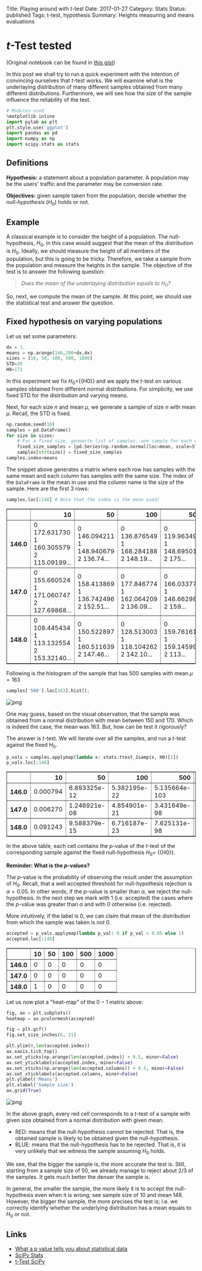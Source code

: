 Title: Playing around with $t$-test
Date: 2017-01-27
Category: Stats
Status: published
Tags: t-test, hypothesis
Summary: Heights measuring and means evaluations

# $t$-Test tested

(Original notebook can be found in [this gist](https://gist.github.com/drorata/cbc60ea3793c2f9f77b1ddfa82f3ccec))

In this post we shall try to run a quick experiment with the intention of convincing ourselves that $t$-test works.
We will examine what is the underlaying distribution of many different samples obtained from many different distributions.
Furthermore, we will see how the size of the sample influence the reliability of the test.


```python
# Modules used
%matplotlib inline
import pylab as plt
plt.style.use('ggplot')
import pandas as pd
import numpy as np
import scipy.stats as stats
```

## Definitions

**Hypothesis:** a statement about a population parameter. A population may be the users' traffic and the parameter may be conversion rate.

**Objectives:** given sample taken from the population, decide whether the *null-hypothesis* ($H_0$) holds or not.

## Example

A classical example is to consider the height of a population.
The null-hypothesis, $H_0$, in this case would suggest that the mean of the distribution is $H_0$.
Ideally, we should measure the height of all members of the population, but this is going to be tricky.
Therefore, we take a sample from the population and measure the heights in the sample.
The objective of the test is to answer the following question:

> *Does the mean of the underlaying distribution equals to $H_0$?*

So, next, we compute the mean of the sample.
At this point, we should use the statistical test and answer the question.

## Fixed hypothesis on varying populations

Let us set some parameters:


```python
dx = 1.
means = np.arange(146,200+dx,dx)
sizes = [10, 50, 100, 500, 1000]
STD=20
H0=172
```

In this experiment we fix $H_0=${{H0}} and we apply the $t$-test on various samples obtained from different normal distributions.
For simplicity, we use fixed STD for the distribution and varying means.

Next, for each size $n$ and mean $\mu$, we generate a sample of size $n$ with mean $\mu$.
Recall, the STD is fixed.


```python
np.random.seed(10)
samples = pd.DataFrame()
for size in sizes:
    # For a fixed size, genearte list of samples, one sample for each mean
    fixed_size_samples = [pd.Series(np.random.normal(loc=mean, scale=STD, size=size)) for mean in means]
    samples[str(size)] = fixed_size_samples
samples.index=means
```

The snippet above generates a matrix where each row has samples with the same mean and each column has samples with the same size.
The index of the `DataFrame` is the mean in use and the column name is the size of the sample.
Here are the first 3 rows:


```python
samples.loc[:148] # Note that the index is the mean used!
```




<div>
<table border="1" class="dataframe">
  <thead>
    <tr style="text-align: right;">
      <th></th>
      <th>10</th>
      <th>50</th>
      <th>100</th>
      <th>500</th>
      <th>1000</th>
    </tr>
  </thead>
  <tbody>
    <tr>
      <th>146.0</th>
      <td>0    172.631730
1    160.305579
2    115.09199...</td>
      <td>0     146.094211
1     148.940679
2     136.74...</td>
      <td>0     136.876549
1     168.284188
2     148.19...</td>
      <td>0      119.963494
1      148.695017
2      175...</td>
      <td>0      127.606195
1      145.544374
2      166...</td>
    </tr>
    <tr>
      <th>147.0</th>
      <td>0    155.660524
1    171.060747
2    127.69868...</td>
      <td>0     158.413869
1     136.742496
2     152.51...</td>
      <td>0     177.846774
1     162.064209
2     136.09...</td>
      <td>0      166.033778
1      146.662981
2      159...</td>
      <td>0      142.859633
1      104.352055
2      127...</td>
    </tr>
    <tr>
      <th>148.0</th>
      <td>0    108.445434
1    113.132554
2    153.32140...</td>
      <td>0     150.522897
1     160.511639
2     147.46...</td>
      <td>0     128.513003
1     118.104262
2     142.10...</td>
      <td>0      159.761616
1      159.145997
2      113...</td>
      <td>0      152.074143
1      150.470116
2      160...</td>
    </tr>
  </tbody>
</table>
</div>



Following is the histogram of the sample that has $500$ samples with mean $\mu = 163$


```python
samples['500'].loc[163].hist();
```



![png]({static}/images/Hypothesis-testing_11_0.png)



One may guess, based on the visual observation, that the sample was obtained from a normal distribution with mean between $150$ and $170$.
Which is indeed the case, the mean was $163$.
But, how can be test it rigorously?

The answer is $t$-test.
We will iterate over all the samples, and run a $t$-test against the fixed $H_0$.


```python
p_vals = samples.applymap(lambda x: stats.ttest_1samp(x, H0)[1])
p_vals.loc[:148]
```




<div>
<table border="1" class="dataframe">
  <thead>
    <tr style="text-align: right;">
      <th></th>
      <th>10</th>
      <th>50</th>
      <th>100</th>
      <th>500</th>
      <th>1000</th>
    </tr>
  </thead>
  <tbody>
    <tr>
      <th>146.0</th>
      <td>0.000794</td>
      <td>6.893325e-12</td>
      <td>5.382195e-22</td>
      <td>5.135664e-103</td>
      <td>6.562808e-221</td>
    </tr>
    <tr>
      <th>147.0</th>
      <td>0.006270</td>
      <td>1.246921e-08</td>
      <td>4.854901e-21</td>
      <td>3.431649e-98</td>
      <td>5.551791e-198</td>
    </tr>
    <tr>
      <th>148.0</th>
      <td>0.091243</td>
      <td>9.588379e-15</td>
      <td>6.716187e-23</td>
      <td>7.625131e-98</td>
      <td>6.041672e-186</td>
    </tr>
  </tbody>
</table>
</div>



In the above table, each cell contains the $p$-value of the $t$-test of the corresponding sample against the fixed null-hypothesis $H_0 =$ {{H0}}.

**Reminder: What is the $p$-values?**

The $p$-value is the probability of observing the result under the assumption of $H_0$.
Recall, that a well accepted threshold for null-hypothesis rejection is $\alpha = 0.05$.
In other words, if the $p$-value is smaller than $\alpha$, we reject the null-hypothesis.
In the next step we mark with $1$ (i.e. accepted) the cases where the $p$-value was greater than $\alpha$ and with $0$ otherwise (i.e. rejected).

More intuitively, if the label is $0$, we can claim that mean of the distribution from which the sample was taken is *not* $0$.


```python
accepted = p_vals.applymap(lambda p_val: 0 if p_val < 0.05 else 1)
accepted.loc[:148]
```




<div>
<table border="1" class="dataframe">
  <thead>
    <tr style="text-align: right;">
      <th></th>
      <th>10</th>
      <th>50</th>
      <th>100</th>
      <th>500</th>
      <th>1000</th>
    </tr>
  </thead>
  <tbody>
    <tr>
      <th>146.0</th>
      <td>0</td>
      <td>0</td>
      <td>0</td>
      <td>0</td>
      <td>0</td>
    </tr>
    <tr>
      <th>147.0</th>
      <td>0</td>
      <td>0</td>
      <td>0</td>
      <td>0</td>
      <td>0</td>
    </tr>
    <tr>
      <th>148.0</th>
      <td>1</td>
      <td>0</td>
      <td>0</td>
      <td>0</td>
      <td>0</td>
    </tr>
  </tbody>
</table>
</div>



Let us now plot a "heat-map" of the $0-1$ matrix above:


```python
fig, ax = plt.subplots()
heatmap = ax.pcolormesh(accepted)

fig = plt.gcf()
fig.set_size_inches(6, 21)

plt.ylim(0,len(accepted.index))
ax.xaxis.tick_top()
ax.set_yticks(np.arange(len(accepted.index)) + 0.5, minor=False)
ax.set_yticklabels(accepted.index, minor=False)
ax.set_xticks(np.arange(len(accepted.columns)) + 0.5, minor=False)
ax.set_xticklabels(accepted.columns, minor=False)
plt.ylabel('Means')
plt.xlabel('Sample size')
ax.grid(True)
```



![png]({static}/images/Hypothesis-testing_17_0.png)



In the above graph, every red cell corresponds to a $t$-test of a sample with given size obtained from a normal distribution with given mean.

* RED: means that the null-hypothesis cannot be rejected. That is, the obtained sample is likely to be obtained given the null-hypothesis.
* BLUE: means that the null-hypothesis has to be rejected. That is, it is very unlikely that we witness the sample assuming $H_0$ holds.

We see, that the bigger the sample is, the more accurate the test is.
Still, starting from a sample size of 50, we already manage to reject about $2/3$ of the samples.
It gets much better the denser the sample is.

In general, the smaller the sample, the more likely it is to accept the null-hypothesis even when it is wrong; see sample size of 10 and mean 148.
However, the bigger the sample, the more precises the test is; i.e. we correctly identify whether the underlying distribution has a mean equals to $H_0$ or not.

## Links

- [What a p value tells you about statistical data](http://www.dummies.com/education/math/statistics/what-a-p-value-tells-you-about-statistical-data/)
- [SciPy Stats](https://docs.scipy.org/doc/scipy-0.18.1/reference/tutorial/stats.html)
- [t-Test SciPy](https://docs.scipy.org/doc/scipy/reference/generated/scipy.stats.ttest_1samp.html#scipy.stats.ttest_1samp)

